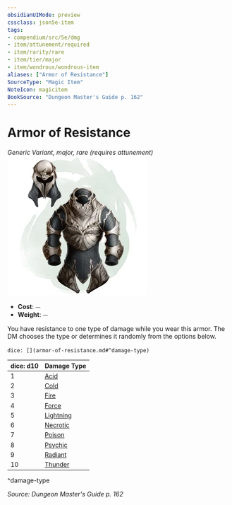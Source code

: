 ```yaml
---
obsidianUIMode: preview
cssclass: json5e-item
tags:
- compendium/src/5e/dmg
- item/attunement/required
- item/rarity/rare
- item/tier/major
- item/wondrous/wondrous-item
aliases: ["Armor of Resistance"]
SourceType: "Magic Item"
NoteIcon: magicitem
BookSource: "Dungeon Master's Guide p. 162"
---
```

# Armor of Resistance
*Generic Variant, major, rare (requires attunement)*  
![](https://raw.githubusercontent.com/5etools-mirror-2/5etools-img/main/items/DMG/Armor%20of%20Resistance.webp#right)  

- **Cost**: ⏤
- **Weight**: ⏤

You have resistance to one type of damage while you wear this armor. The DM chooses the type or determines it randomly from the options below.

`dice: [](armor-of-resistance.md#^damage-type)`

| dice: d10 | Damage Type |
|-----------|-------------|
| 1 | [Acid](/2-Mechanics/CLI/items/armor-of-acid-resistance.md) |
| 2 | [Cold](/2-Mechanics/CLI/items/armor-of-cold-resistance.md) |
| 3 | [Fire](/2-Mechanics/CLI/items/armor-of-fire-resistance.md) |
| 4 | [Force](/2-Mechanics/CLI/items/armor-of-force-resistance.md) |
| 5 | [Lightning](/2-Mechanics/CLI/items/armor-of-lightning-resistance.md) |
| 6 | [Necrotic](/2-Mechanics/CLI/items/armor-of-necrotic-resistance.md) |
| 7 | [Poison](/2-Mechanics/CLI/items/armor-of-poison-resistance.md) |
| 8 | [Psychic](/2-Mechanics/CLI/items/armor-of-psychic-resistance.md) |
| 9 | [Radiant](/2-Mechanics/CLI/items/armor-of-radiant-resistance.md) |
| 10 | [Thunder](/2-Mechanics/CLI/items/armor-of-thunder-resistance.md) |
^damage-type

*Source: Dungeon Master's Guide p. 162*